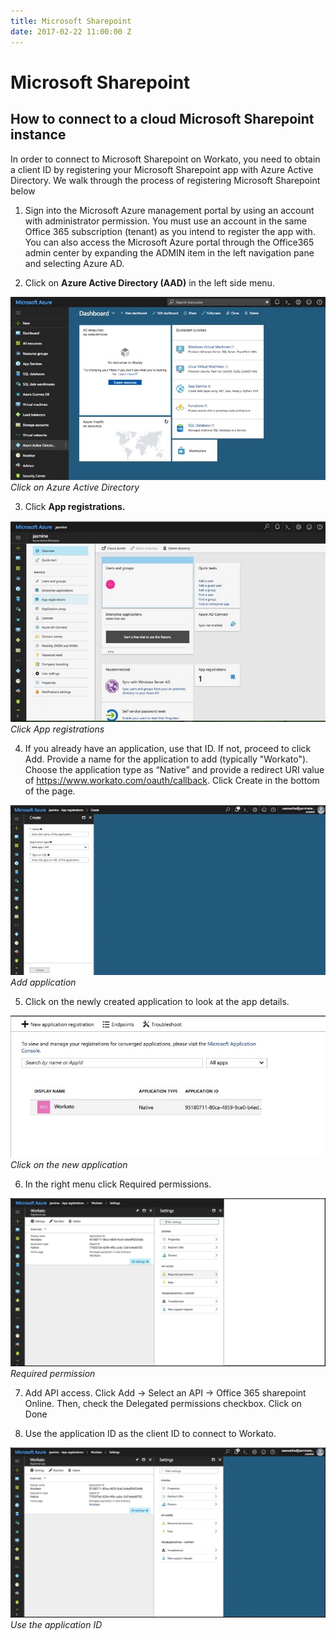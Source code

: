 ```yaml
---
title: Microsoft Sharepoint
date: 2017-02-22 11:00:00 Z
---
```


# Microsoft Sharepoint

## How to connect to a cloud Microsoft Sharepoint instance

In order to connect to Microsoft Sharepoint on Workato, you need to obtain a client ID by registering your Microsoft Sharepoint app with Azure Active Directory. We walk through the process of registering Microsoft Sharepoint below

1. Sign into the Microsoft Azure management portal by using an account with administrator permission. You must use an account in the same Office 365 subscription (tenant) as you intend to register the app with. You can also access the Microsoft Azure portal through the Office365 admin center by expanding the ADMIN item in the left navigation pane and selecting Azure AD.

2. Click on **Azure Active Directory (AAD)** in the left side menu.

![Azure Directory](/assets/images/connectors/microsoft-sharepoint/azure-directory.jpg)
*Click on Azure Active Directory*

3. Click **App registrations.**

![App registrations](/assets/images/connectors/microsoft-sharepoint/app-registrations.jpg)
*Click App registrations*

4. If you already have an application, use that ID. If not, proceed to click Add.   Provide a name for the application to add (typically "Workato"). Choose the application type as “Native” and provide a redirect URI value of https://www.workato.com/oauth/callback. Click Create in the bottom of the page.

![Add application](/assets/images/connectors/microsoft-sharepoint/add-application.jpg)
*Add application*

5. Click on the newly created application to look at the app details.

![New Application](/assets/images/connectors/microsoft-sharepoint/new-application.jpg)
*Click on the new application*

6. In the right menu click Required permissions.

![Required permission](/assets/images/connectors/microsoft-sharepoint/permissions.png)
*Required permission*

7. Add API access. Click Add -> Select  an API -> Office 365 sharepoint Online. Then, check the Delegated permissions checkbox. Click on Done

8. Use the application ID as the client ID to connect to Workato.

![Application ID](/assets/images/connectors/microsoft-sharepoint/application-id.jpg)
*Use the application ID*
